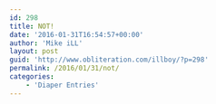 ```yaml
---
id: 298
title: NOT!
date: '2016-01-31T16:54:57+00:00'
author: 'Mike iLL'
layout: post
guid: 'http://www.obliteration.com/illboy/?p=298'
permalink: /2016/01/31/not/
categories:
    - 'Diaper Entries'
---
```


